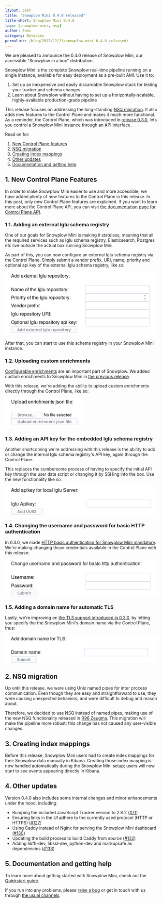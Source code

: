```yaml
---
layout: post
title: "Snowplow Mini 0.4.0 released"
title-short: Snowplow Mini 0.4.0
tags: [snowplow-mini, nsq]
author: Enes
category: Releases
permalink: /blog/2017/12/21/snowplow-mini-0.4.0-released/
---
```


We are pleased to announce the 0.4.0 release of Snowplow Mini, our accessible "Snowplow in a box"
distribution.

Snowplow Mini is the complete Snowplow real-time pipeline running on a single instance, available
for easy deployment as a pre-built AMI. Use it to:

1. Set up an inexpensive and easily discardable Snowplow stack for testing your tracker and schema changes
2. Learn about Snowplow without having to set up a horizontally-scalable, highly-available production-grade pipeline

This release focuses on addressing the long-standing [NSQ migration][nsq-migration-issue].
It also adds new features to the Control Plane and makes it much more functional. As a reminder,
the Control Plane, which was introduced in [release 0.3.0][mini-0.3-control-plane], lets you
control a Snowplow Mini instance through an API interface.

Read on for:

<!--more-->

1. [New Control Plane features](/blog/2017/10/04/snowplow-mini-0.4.0-released#control-plane)
2. [NSQ migration](/blog/2017/10/04/snowplow-mini-0.4.0-released#nsq-migration)
3. [Creating index mappings](/blog/2017/10/04/snowplow-mini-0.4.0-released#index-mappings)
4. [Other updates](/blog/2017/10/04/snowplow-mini-0.4.0-released#other-changes)
5. [Documentation and getting help](/blog/2017/10/04/snowplow-mini-0.4.0-released#help)


<h2 id="control-plane">1. New Control Plane Features</h2>

In order to make Snowplow Mini easier to use and more accessible, we have added plenty of new features
to the Control Plane in this release. In this post, only new Control Plane features are explained.
If you want to learn more about the Control Plane API, you can visit
[the documentation page for Control Plane API][control-plane-doc].

<h3>1.1. Adding an external Iglu schema registry</h3>

One of our goals for Snowplow Mini is making it stateless, meaning that all the required
services such as Iglu schema registry, Elasticsearch, Postgres etc live outside the actual
box running Snowplow Mini.

As part of this, you can now configure an external Iglu schema registry via the Control Plane.
Simply submit a vendor prefix, URI, name, priority and optional api key of the external Iglu schema
registry, like so:

![external-iglu][external-iglu-img]

After that, you can start to use this schema registry in your Snowplow Mini instance.

<h3>1.2. Uploading custom enrichments</h3>

[Configurable enrichments][enrichments-info] are an important part of Snowplow. We added custom enrichments to
Snowplow Mini in [the previous release][mini-0.3-enrichments].

With this release, we're adding the ability to upload custom enrichments directly through the Control Plane, like so:

![enrichments][enrichments-img]

<h3>1.3. Adding an API key for the embedded Iglu schema registry</h3>

Another shortcoming we're addressing with this release is the ability to add or change the internal
Iglu schema registry's API key, again through the Control Plane.

This replaces the cumbersome process of having to specify the initial API key through the user data script or changing it by SSHing into the box. Use the new functionality like so:

![api-key][api-key-img]

<h3>1.4. Changing the username and password for basic HTTP authentication</h3>

In 0.3.0, we made [HTTP basic authentication for Snowplow Mini mandatory][mini-0.3-auth]. We're
making changing those credentials available in the Control Plane with this release:

![credentials][credentials-img]

<h3>1.5. Adding a domain name for automatic TLS</h3>

Lastly, we're improving on [the TLS support introduced in 0.3.0][mini-0.3-tls], by letting you specify the
the Snowplow Mini's domain name via the Control Plane, thus:

![tls][tls-img]

<h2 id="nsq-migration">2. NSQ migration</h2>

Up until this release, we were using Unix named pipes for inter process communication. Even though
they are easy and straightforward to use, they were causing unexpected behaviors, and were difficult
to debug and reason about.

Therefore, we decided to use NSQ instead of named pipes, making use of the new NSQ functionality released in
[R96 Zeugma][r96-zeugma-post]. This migration will make the pipeline more robust; this
change has not caused any user-visible changes.

<h2 id="index-mappings">3. Creating index mappings</h2>

Before this release, Snowplow Mini users had to create index mappings for their Snowplow data manually in Kibana. Creating
those index mapping is now handled automatically during the Snowplow Mini setup; users will now start to see events
appearing directly in Kibana.

<h2 id="other-changes">4. Other updates</h2>

Version 0.4.0 also includes some internal changes and minor enhancements under the hood, including:

* Bumping the included JavaScript Tracker version to 2.8.2 ([#71][71])
* Ensuring links in the UI adhere to the currently used protocol (HTTP or HTTPS) ([#127][127])
* Using Caddy instead of Nginx for serving the Snowplow Mini dashboard ([#130][130])
* Updating the build process to build Caddy from source ([#132][132])
* Adding libffi-dev, libssl-dev, python-dev and markupsafe as dependencies ([#133][133])

<h2 id="help">5. Documentation and getting help</h2>

To learn more about getting started with Snowplow Mini, check out the [Quickstart guide][quickstart].

If you run into any problems, please [raise a bug][issues] or get in touch with us through [the usual channels][talk-to-us].

[nsq-migration-issue]: https://github.com/snowplow/snowplow-mini/issues/24
[control-plane-doc]: https://github.com/snowplow/snowplow-mini/wiki/Control-Plane-API
[enrichments-info]: https://github.com/snowplow/snowplow/wiki/Configurable-enrichments

[r96-zeugma-post]: https://snowplowanalytics.com/blog/2017/11/21/snowplow-r96-zeugma-released-with-nsq-support/

[71]: https://github.com/snowplow/snowplow-mini/issues/71
[127]: https://github.com/snowplow/snowplow-mini/issues/127
[130]: https://github.com/snowplow/snowplow-mini/issues/130
[132]: https://github.com/snowplow/snowplow-mini/issues/132
[133]: https://github.com/snowplow/snowplow-mini/issues/133

[quickstart]: https://github.com/snowplow/snowplow-mini/wiki/Quickstart-guide
[issues]: https://github.com/snowplow/snowplow-mini/issues/new
[talk-to-us]: https://github.com/snowplow/snowplow/wiki/Talk-to-us

[mini-0.3-enrichments]: https://snowplowanalytics.com/blog/2017/08/30/snowplow-mini-0.3.0-released/#basic-enrichments
[mini-0.3-tls]: https://snowplowanalytics.com/blog/2017/08/30/snowplow-mini-0.3.0-released/#out-of-the-box-ssl
[mini-0.3-auth]: https://snowplowanalytics.com/blog/2017/08/30/snowplow-mini-0.3.0-released/#http-auth
[mini-0.3-control-plane]: https://snowplowanalytics.com/blog/2017/08/30/snowplow-mini-0.3.0-released/#control-plane

[external-iglu-img]: /assets/img/blog/2017/12/mini_iglu_external_server.png
[enrichments-img]: /assets/img/blog/2017/12/mini_enrichments.png
[api-key-img]: /assets/img/blog/2017/12/mini_api_key.png
[tls-img]: /assets/img/blog/2017/12/mini_tls.png
[credentials-img]: /assets/img/blog/2017/12/mini_credentials.png
